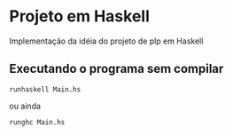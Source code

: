 # Projeto em Haskell

Implementação da idéia do projeto de plp em Haskell

## Executando o programa sem compilar

```runhaskell Main.hs```

ou ainda
      
```runghc Main.hs```

